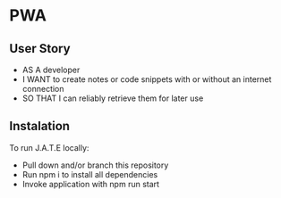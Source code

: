 # PWA

## User Story 
* AS A developer
*  I WANT to create notes or code snippets with or without an internet connection
* SO THAT I can reliably retrieve them for later use

## Instalation
To run J.A.T.E locally:
* Pull down and/or branch this repository
* Run npm i to install all dependencies
* Invoke application with npm run start
